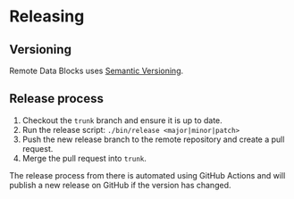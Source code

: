 # Releasing

## Versioning

Remote Data Blocks uses [Semantic Versioning](https://semver.org/).

## Release process

1. Checkout the `trunk` branch and ensure it is up to date.
2. Run the release script: `./bin/release <major|minor|patch>`
3. Push the new release branch to the remote repository and create a pull request.
4. Merge the pull request into `trunk`.

The release process from there is automated using GitHub Actions and will publish a new release on GitHub if the version has changed.
